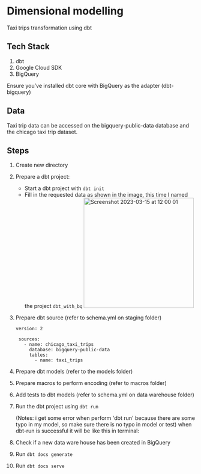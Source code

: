 # Dimensional modelling
Taxi trips transformation using dbt

## Tech Stack
1. dbt
2. Google Cloud SDK
3. BigQuery

Ensure you’ve installed dbt core with BigQuery as the adapter (dbt-bigquery)

## Data
Taxi trip data can be accessed on the bigquery-public-data database and the chicago taxi trip dataset.

## Steps
1. Create new directory
2. Prepare a dbt project:
   - Start a dbt project with `dbt init`
   - Fill in the requested data as shown in the image, this time I named the project `dbt_with_bq`
      <img width="293" alt="Screenshot 2023-03-15 at 12 00 01" src="https://user-images.githubusercontent.com/113230789/225211373-cbcad5b1-497b-4d6d-b294-a5f6cdd8cc31.png">
3. Prepare dbt source (refer to schema.yml on staging folder)
   ```
   version: 2

    sources:
      - name: chicago_taxi_trips
        database: bigquery-public-data
        tables:
          - name: taxi_trips
   ```
4. Prepare dbt models (refer to the models folder)
5. Prepare macros to perform encoding (refer to macros folder)
6. Add tests to dbt models (refer to schema.yml on data warehouse folder)
7. Run the dbt project using `dbt run`

   (Notes: i get some error when perform 'dbt run' because there are some typo in my model, so make sure there is no typo in model or test)
   when dbt-run is successful it will be like this in terminal:
8. Check if a new data ware house has been created in BigQuery
9. Run `dbt docs generate`
10. Run `dbt docs serve`
    
